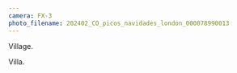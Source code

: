 ```yaml
---
camera: FX-3
photo_filename: 202402_CO_picos_navidades_london_000078990013
---
```


Village.

Villa.